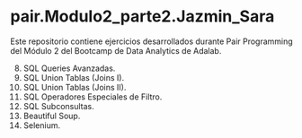 # pair.Modulo2_parte2.Jazmin_Sara

Este repositorio contiene ejercicios desarrollados durante Pair Programming del Módulo 2 del Bootcamp de Data Analytics de Adalab.

   8. SQL Queries Avanzadas.
   9. SQL Union Tablas (Joins I).
   10. SQL Union Tablas (Joins II).
   11. SQL Operadores Especiales de Filtro.
   12. SQL Subconsultas.
   13. Beautiful Soup.
   14. Selenium.
       
